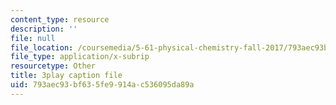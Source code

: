 ```yaml
---
content_type: resource
description: ''
file: null
file_location: /coursemedia/5-61-physical-chemistry-fall-2017/793aec93bf635fe9914ac536095da89a_IoED49Ha8-o.vtt
file_type: application/x-subrip
resourcetype: Other
title: 3play caption file
uid: 793aec93-bf63-5fe9-914a-c536095da89a
---
```

